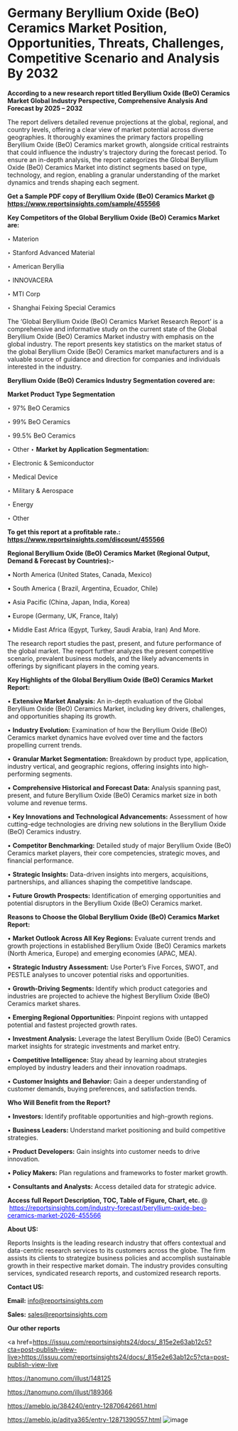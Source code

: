 # Germany Beryllium Oxide (BeO) Ceramics Market Position, Opportunities, Threats, Challenges, Competitive Scenario and Analysis By 2032

<strong>According to a new research report titled Beryllium Oxide (BeO) Ceramics Market Global Industry Perspective, Comprehensive Analysis And Forecast by 2025 – 2032</strong>

The report delivers detailed revenue projections at the global, regional, and country levels, offering a clear view of market potential across diverse geographies. It thoroughly examines the primary factors propelling Beryllium Oxide (BeO) Ceramics market growth, alongside critical restraints that could influence the industry's trajectory during the forecast period. To ensure an in-depth analysis, the report categorizes the Global Beryllium Oxide (BeO) Ceramics Market into distinct segments based on type, technology, and region, enabling a granular understanding of the market dynamics and trends shaping each segment.

<strong>Get a Sample PDF copy of Beryllium Oxide (BeO) Ceramics Market </strong><strong>@<a href=https://www.reportsinsights.com/sample/455566 style=color:#0000ff;> https://www.reportsinsights.com/sample/455566</a></strong></font>

<strong>Key Competitors of the Global Beryllium Oxide (BeO) Ceramics Market are:</strong>

‣ Materion

‣ Stanford Advanced Material

‣ American Beryllia

‣ INNOVACERA

‣ MTI Corp

‣ Shanghai Feixing Special Ceramics

The ‘Global Beryllium Oxide (BeO) Ceramics Market Research Report’ is a comprehensive and informative study on the current state of the Global Beryllium Oxide (BeO) Ceramics Market industry with emphasis on the global industry. The report presents key statistics on the market status of the global Beryllium Oxide (BeO) Ceramics market manufacturers and is a valuable source of guidance and direction for companies and individuals interested in the industry.

<strong>Beryllium Oxide (BeO) Ceramics Industry Segmentation covered are:</strong>

<strong>Market Product Type Segmentation</strong>

‣ 97% BeO Ceramics

‣ 99% BeO Ceramics

‣ 99.5% BeO Ceramics

‣ Other
‣ 
<strong>Market by Application Segmentation:</strong>

‣ Electronic & Semiconductor

‣ Medical Device

‣ Military & Aerospace

‣ Energy

‣ Other

<strong>To get this report at a profitable rate.: <a href=https://www.reportsinsights.com/discount/455566 style=color:#0000ff;>https://www.reportsinsights.com/discount/455566</a></strong></font>

<strong>Regional Beryllium Oxide (BeO) Ceramics Market (Regional Output, Demand &amp; Forecast by Countries):-</strong>

• North America (United States, Canada, Mexico)

• South America ( Brazil, Argentina, Ecuador, Chile)

• Asia Pacific (China, Japan, India, Korea)

• Europe (Germany, UK, France, Italy)

• Middle East Africa (Egypt, Turkey, Saudi Arabia, Iran) And More.

The research report studies the past, present, and future performance of the global market. The report further analyzes the present competitive scenario, prevalent business models, and the likely advancements in offerings by significant players in the coming years.

<strong>Key Highlights of the Global Beryllium Oxide (BeO) Ceramics Market Report:</strong>

• <strong>Extensive Market Analysis:</strong> An in-depth evaluation of the Global Beryllium Oxide (BeO) Ceramics Market, including key drivers, challenges, and opportunities shaping its growth.

• <strong>Industry Evolution:</strong> Examination of how the Beryllium Oxide (BeO) Ceramics market dynamics have evolved over time and the factors propelling current trends.

• <strong>Granular Market Segmentation:</strong> Breakdown by product type, application, industry vertical, and geographic regions, offering insights into high-performing segments.

• <strong>Comprehensive Historical and Forecast Data:</strong> Analysis spanning past, present, and future Beryllium Oxide (BeO) Ceramics market size in both volume and revenue terms.

• <strong>Key Innovations and Technological Advancements:</strong> Assessment of how cutting-edge technologies are driving new solutions in the Beryllium Oxide (BeO) Ceramics industry.

• <strong>Competitor Benchmarking:</strong> Detailed study of major Beryllium Oxide (BeO) Ceramics market players, their core competencies, strategic moves, and financial performance.

• <strong>Strategic Insights:</strong> Data-driven insights into mergers, acquisitions, partnerships, and alliances shaping the competitive landscape.

• <strong>Future Growth Prospects:</strong> Identification of emerging opportunities and potential disruptors in the Beryllium Oxide (BeO) Ceramics market.

<strong>Reasons to Choose the Global Beryllium Oxide (BeO) Ceramics Market Report:</strong>

• <strong>Market Outlook Across All Key Regions:</strong> Evaluate current trends and growth projections in established Beryllium Oxide (BeO) Ceramics markets (North America, Europe) and emerging economies (APAC, MEA).

• <strong>Strategic Industry Assessment:</strong> Use Porter’s Five Forces, SWOT, and PESTLE analyses to uncover potential risks and opportunities.

• <strong>Growth-Driving Segments:</strong> Identify which product categories and industries are projected to achieve the highest Beryllium Oxide (BeO) Ceramics market shares.

• <strong>Emerging Regional Opportunities:</strong> Pinpoint regions with untapped potential and fastest projected growth rates.

• <strong>Investment Analysis:</strong> Leverage the latest Beryllium Oxide (BeO) Ceramics market insights for strategic investments and market entry.

• <strong>Competitive Intelligence:</strong> Stay ahead by learning about strategies employed by industry leaders and their innovation roadmaps.

• <strong>Customer Insights and Behavior:</strong> Gain a deeper understanding of customer demands, buying preferences, and satisfaction trends.

<strong>Who Will Benefit from the Report?</strong>

• <strong>Investors:</strong> Identify profitable opportunities and high-growth regions.

• <strong>Business Leaders:</strong> Understand market positioning and build competitive strategies.

• <strong>Product Developers:</strong> Gain insights into customer needs to drive innovation.

• <strong>Policy Makers:</strong> Plan regulations and frameworks to foster market growth.

• <strong>Consultants and Analysts:</strong> Access detailed data for strategic advice.
</ul>
<strong>Access full Report Description, TOC, Table of Figure, Chart, etc. </strong>@  <a href=https://reportsinsights.com/industry-forecast/beryllium-oxide-beo-ceramics-market-2026-455566 style=color:#0000ff;>https://reportsinsights.com/industry-forecast/beryllium-oxide-beo-ceramics-market-2026-455566</a></font>

<strong><strong>About US</strong>:</strong>

Reports Insights is the leading research industry that offers contextual and data-centric research services to its customers across the globe. The firm assists its clients to strategize business policies and accomplish sustainable growth in their respective market domain. The industry provides consulting services, syndicated research reports, and customized research reports.

<strong>Contact US:</strong>

<p class=""""><b>Email:</b> <a href=mailto:info@reportsinsights.com>info@reportsinsights.com</a></p>
<p class=""""><b>Sales:</b> <a href=mailto:sales@reportsinsights.com>sales@reportsinsights.com</a></p>

<strong>Our other reports</strong>

<a href=https://issuu.com/reportsinsights24/docs/_815e2e63ab12c5?cta=post-publish-view-live>https://issuu.com/reportsinsights24/docs/_815e2e63ab12c5?cta=post-publish-view-live</a>

<a href=https://tanomuno.com/illust/148125>https://tanomuno.com/illust/148125</a>

<a href=https://tanomuno.com/illust/189366>https://tanomuno.com/illust/189366</a>

<a href=https://ameblo.jp/384240/entry-12870642661.html>https://ameblo.jp/384240/entry-12870642661.html</a>

<a href=https://ameblo.jp/aditya365/entry-12871390557.html>https://ameblo.jp/aditya365/entry-12871390557.html</a>
![image](https://github.com/user-attachments/assets/0c2bae36-7e44-4ed1-907b-6a48133acc51)
